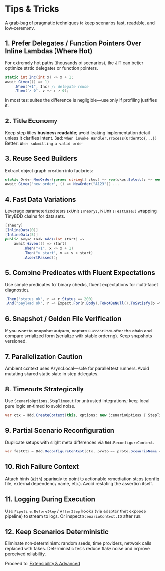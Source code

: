 # Tips & Tricks

A grab‑bag of pragmatic techniques to keep scenarios fast, readable, and low‑ceremony.

## 1. Prefer Delegates / Function Pointers Over Inline Lambdas (Where Hot)
For extremely hot paths (thousands of scenarios), the JIT can better optimize static delegates or function pointers.
```csharp
static int Inc(int x) => x + 1;
await Given(() => 1)
    .When("+1", Inc) // delegate reuse
    .Then("> 0", v => v > 0);
```
In most test suites the difference is negligible—use only if profiling justifies it.

## 2. Title Economy
Keep step titles **business readable**; avoid leaking implementation detail unless it clarifies intent.
Bad: `When invoke Handler.Process(OrderDto{...})`
Better: `When submitting a valid order`

## 3. Reuse Seed Builders
Extract object graph creation into factories:
```csharp
static Order NewOrder(params string[] skus) => new(skus.Select(s => new LineItem(s)).ToList());
await Given("new order", () => NewOrder("A123")) ...
```

## 4. Fast Data Variations
Leverage parameterized tests (xUnit `[Theory]`, NUnit `[TestCase]`) wrapping TinyBDD chains for data sets.
```csharp
[Theory]
[InlineData(0)]
[InlineData(5)]
public async Task Adds(int start) =>
    await Given(() => start)
        .When("+1", x => x + 1)
        .Then("> start", v => v > start)
        .AssertPassed();
```

## 5. Combine Predicates with Fluent Expectations
Use simple predicates for binary checks, fluent expectations for multi‑facet diagnostics.
```csharp
.Then("status ok", r => r.Status == 200)
.And("payload ok", r => Expect.For(r.Body).ToNotBeNull().ToSatisfy(b => b.Length > 0, "have content"))
```

## 6. Snapshot / Golden File Verification
If you want to snapshot outputs, capture `CurrentItem` after the chain and compare serialized form (serialize with stable ordering). Keep snapshots versioned.

## 7. Parallelization Caution
Ambient context uses AsyncLocal—safe for parallel test runners. Avoid mutating shared static state in step delegates.

## 8. Timeouts Strategically
Use `ScenarioOptions.StepTimeout` for untrusted integrations; keep local pure logic un‑timed to avoid noise.
```csharp
var ctx = Bdd.CreateContext(this, options: new ScenarioOptions { StepTimeout = TimeSpan.FromSeconds(2) });
```

## 9. Partial Scenario Reconfiguration
Duplicate setups with slight meta differences via `Bdd.ReconfigureContext`.
```csharp
var fastCtx = Bdd.ReconfigureContext(ctx, proto => proto.ScenarioName = proto.ScenarioName + " (fast) ");
```

## 10. Rich Failure Context
Attach hints (`With`) sparingly to point to actionable remediation steps (config file, external dependency name, etc.). Avoid restating the assertion itself.

## 11. Logging During Execution
Use `Pipeline.BeforeStep` / `AfterStep` hooks (via adapter that exposes pipeline) to stream to logs. Or inspect `ScenarioContext.IO` after run.

## 12. Keep Scenarios Deterministic
Eliminate non‑determinism: random seeds, time providers, network calls replaced with fakes. Deterministic tests reduce flaky noise and improve perceived reliability.

Proceed to: [Extensibility & Advanced](advanced-usage.md)

